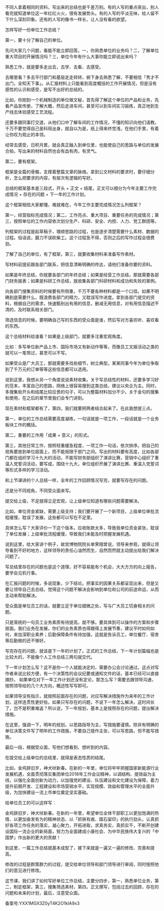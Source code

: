 不同人拿着相同的资料，写出来的总结也是千差万别。有的人写的重点突出，别人看完就知道单位这一年红红火火，很有发展势头。有的人写的平淡无味，给人留不下什么深刻印象。还有的人写的像书一样长，让人没有看的欲望。

怎样写好一份单位工作总结？

第一，要十分了解自己的单位。

先问大家几个问题，看能不能立即回答。一，你熟悉单位的业务吗？二，了解单位重大项目的开展情况吗？三，单位今年有什么大事你能立即说出来吗？

熟悉工作，就是要多走出去，去学、去看、去感受。

去哪里看？多去平行部门和基层走走转转，俯下身去熟悉了解，不要相信「秀才不出门，全知天下事」。从汇报材料上只能看到高度概括的工作开展情况，但是没有感性的认识和感受，是写不出好的总结的。

比如，你刚到一个机械制造的单位做文秘，首先得了解这个单位的产品和业务，先看产品宣传册，了解大概，然后走进车间，甚至可以到车间实习锻炼，真正地到生产线去体验感受工艺流程。

还要多跟同事打交道，从他们口中了解车间的工作情况，不懂的知识向他们请教。千万不要觉得自己是科班出身，就自以为是，纸上得来终觉浅，在他们手里，有着让你叹为观止的本领。

经常去感受，日积月累，就会真正融入到单位里，也能使自己的思路与单位的发展合拍，写出来的材料自然也会有血有肉，有灵气。

第二，要有框架。

框架是全篇的骨骼，支撑着整篇文章的脉络。拿到公文材料的要求时，要仔细分析，怎么把要求的内容，有层次有逻辑的写好。

总结的框架基本是三段式，开头 + 正文 + 结尾，正文可以细分为今年主要工作完成情况 + 存在的问题 + 下一年的工作计划。

这个框架相信大家都懂，难就难在，今年工作主要完成情况怎么列框架？

第一，经营指标完成情况；第二，工作亮点、重大项目、重要任务的完成情况；第三，按照单位的工作内容依次划分生产、科研、安全、内控、人力、党工群团等。

列框架的过程是起草稿子，理顺思路的过程，也是逐步清楚需要什么素材、数据的过程。俗话说，磨刀不误砍柴工。这个过程急不得，否则之后的写作过程会很费劲。

了解了自己的单位，有了框架，第三，就要收集材料来准备写作素材。

写材料前提前跟各部门联系，把信息清晰明确的传达，请他们准备你要的资料。

如果是年终总结，你就要各部门的年终总结；如果是经营工作总结，那就需要各部门财务报表；如果是科研工作总结，就收集各部门科研材料和成功和失败的案例。

向各部门搜集资料的时候要有所侧重，千万不要各种材料都是一个口径。如果不明确到底需要什么，既浪费各部门的精力，又耽误写作进度。拿到各部门提交的资料，根据自己的需求，快速甄别出有用的信息，删减无用信息，对有用信息描述不清的，及时联系相关部门。

筛选信息的时候，要明确自己写的东西的受众面是谁，然后写对方喜欢听、喜欢看的东西。

这个总结材料给谁看？如果是上级部门，就要多注重宏观角度。

比如：多写单位新产品上市、国际市场又有新动作等等，而像员工文娱活动之类的就可以一笔带过，甚至可以不写。

如果受众是广大员工，那就需要多找些细节，树立典型。某某同事今年为单位争取到了千万元的订单等等这些信息都可以选用。

说到这里，我想从另一个角度说说素材收集。关于写总结性的材料，还要多学习好的范本，丰富自己的思路，网络上很容易搜到这类总结，建议以央企为主。同时，多搜集些开头和结尾比较应景的句子，可以为整篇材料加分不少。关于金句的搜集和使用，在之后的章节里我们会专门讲到。

现在素材和框架都有了，第四，我们就要把两者结合起来了。在此我想提三点。

第一，单位的工作总结需要高度凝练，一句话就是一项工作，一段话就是一个业务板块工作的概括。

第二，重要的工作用「成果 + 意义」的形式。

第三，其他日常工作，按照轻重缓急程度，一项工作一句话，依次排序。把自己的视角要放到单位层面上，而不能局限于部门之间。写出的材料要有高度，比如各部门都在组织学习十九大的活动，不能写财务部组织了演讲比赛，营销中心组织了重温入党誓词活动，要写成，围绕十九大，单位组织开展了演讲比赛、重温入党誓词等形式多样的学习活动。

和上节课讲的个人总结一样，全年的工作回顾情况写完，就要写存在的问题。

还是分不同视角，不同受众面来写。

提交给上级，不足就得立足宏观，让上级单位知道有哪些问题需要解决。

比如，单位资金紧缺，需要上级支持；我们要开展了一个新项目，上级单位审批流程缓慢，耽误了发展，这些都可以写在不足里。

具体怎么写？大家评价一下这个版本。应收账款太多，导致我单位资金紧张，耽误了单位发展；上级审批流程缓慢，导致我们未能及时把握发展机遇。

说到这里，给大家讲个例子，故宫博物院院长单霁翔曾说，领导来参观，就得让领导看到不好的地方，这样领导的责任心油然而生，自然而然就主动提出给我们解决问题了。

写总结里存在的问题也是这个道理，好不容易能有个机会，大大方方的向上报告，要学会见机行事。

在汇报问题的时候，多说现象，少下结论。把事实的因果关系都呈现出来，但是又要让领导自己去总结，觉得这个问题不解决会影响到单位和公司的前途命运，从而主动来帮助解决。

受众面是单位员工的话，就要立足于单位细微之处，写与广大员工切身相关的问题。

只是笼统的一句员工业务素质有待提高，就不够。要具体到可以操作的方案和步骤层面。我们业务在发展，你们的业务素质也得跟得上发展节奏，建议平时如何如何，来加深职业素养；后勤保障条件有待加强，这就是告诉员工，单位餐厅、宿舍等后勤做的还不够好。

写完存在的问题，就该是下一年的计划了。正式的工作总结，下一年计划篇幅也是比较大的，不能像个人工作总结三两句就交代。

下一年计划怎么写？这不是你一个人就能决定的，需要办公会讨论通过。这点对写作者来说比较方便，有一个决策性的会议纪要或通知文件的话，基本已经可以直接摘抄。 如果单位对下一年工作计划还没有定论，那怎么写？需要去跟领导沟通，按照领导给的几个大方向，概述性写写即可。

如果领导没有指示，就按照前面存在的问题，对应写解决措施作为来年的工作计划，这样连贯性更好些。如果只写存在的问题，不说下一年怎么解决，这时间长了，岂不是积重难返？所以说，下一年规划，基本上是按照存在的问题，提出解决措施。

在这里，强调一下，明年的规划，以思路指导为主，写措施要谨慎。除非有明确的单位决策文件写了明年的工作措施，不要自己擅作主张，可以写思路，但不能写措施。

最后一段，根据受众面，写他们想看到、想听到的内容。

在提交给上级单位的总结里，就得是表态性质的结尾。

比如，金鸡辞旧岁，神犬吠新春。在新的一年里，单位将牢牢把握国家新能源行业发展机遇，全面贯彻落实集团单位2018年工作会议精神，以调结构、提效益为主线，以强化全面创新为动力，以加强党的建设、队伍建设和文化建设为保障，着力提升前期开发、工程建设和市场营销水平，实现规模、效益和管理水平的全面升级，为加快建设一流上市单位奠定坚实基础。

给单位员工的可以这样写：

金鸡辞旧岁，神犬吠新春。在新的一年里，希望单位全体干部职工以更加饱满的热情、以更加奋发有为的精神状态、以「抓铁有痕、踏石留印」的执行劲头，认真抓好各项工作任务的落实，凝心聚力，开拓进取，求真务实，真抓实干，不断开创建设国际一流企业的新局面，努力为全面建成小康社会、为中华民族伟大复兴的「中国梦」作出新的更大的贡献！

到这里，一篇工作总结就基本成型了，接下来就是一遍又一遍的修改、完善和提高。

修改的过程是群策群力的过程，提交给单位领导和部门领导进行审阅，同时按照他们的意见进行修改。

这节课，我们讲了如何写好单位工作总结，主要分四步，第一，熟悉单位业务，第二，制定框架，第三，搜集筛选素材，第四，正文撰写，包括过去的回顾，存在的问题和未来的计划，最后，注意受众面。

备案号:YXX1MGX3Z0yT4K2O1kIA9x3